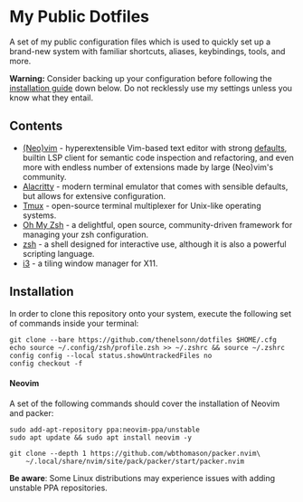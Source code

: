 # My Public Dotfiles

A set of my public configuration files which is used to quickly 
set up a brand-new system with familiar shortcuts, aliases, 
keybindings, tools, and more.

**Warning:** Consider backing up your configuration
before following the [installation guide](#installation)
down below. Do not recklessly use my settings unless you know
what they entail.

## Contents

- [(Neo)vim](https://neovim.io) - hyperextensible Vim-based text editor
with strong [defaults](https://neovim.io/doc/user/vim_diff.html#nvim-defaults),
builtin LSP client for semantic code inspection and refactoring, and even more
with endless number of extensions made by large (Neo)vim's community.
- [Alacritty](https://github.com/alacritty/alacritty) - modern terminal emulator 
that comes with sensible defaults, but allows for extensive configuration.
- [Tmux](https://github.com/tmux/tmux) - open-source terminal multiplexer for 
Unix-like operating systems.
- [Oh My Zsh](https://ohmyz.sh/) - a delightful, open source, community-driven 
framework for managing your zsh configuration.
- [zsh](https://www.zsh.org/) - a shell designed for interactive use, 
although it is also a powerful scripting language.
- [i3](https://github.com/i3/i3) - a tiling window manager for X11.

## Installation

In order to clone this repository onto your system, execute the following 
set of commands inside your terminal:
    
    git clone --bare https://github.com/thenelsonn/dotfiles $HOME/.cfg
    echo source ~/.config/zsh/profile.zsh >> ~/.zshrc && source ~/.zshrc
    config config --local status.showUntrackedFiles no
    config checkout -f

#### Neovim

A set of the following commands should cover the installation of
Neovim and packer:

    sudo add-apt-repository ppa:neovim-ppa/unstable
    sudo apt update && sudo apt install neovim -y

    git clone --depth 1 https://github.com/wbthomason/packer.nvim\
        ~/.local/share/nvim/site/pack/packer/start/packer.nvim


**Be aware**: Some Linux distributions may experience issues with 
adding unstable PPA repositories. 
